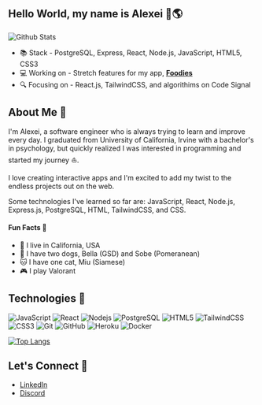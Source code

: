 ## Hello World, my name is Alexei 👋🌎

![Github Stats](https://github-readme-stats.vercel.app/api?username=alexei-dayrit&count_private=true&show_icons=true&include_all_commits=true&hide=contribs)

- 📚 Stack - PostgreSQL, Express, React, Node.js, JavaScript, HTML5, CSS3
- 💻 Working on - Stretch features for my app, [**Foodies**](https://foodies-web-app.herokuapp.com/)
- 🔍 Focusing on - React.js, TailwindCSS, and algorithims on Code Signal

## About Me 💬

I'm Alexei, a software engineer who is always trying to learn and improve every day. I graduated from University of California, Irvine with a bachelor's in psychology, but quickly realized I was interested in programming and started my journey ⛵️. 

I love creating interactive apps and I'm excited to add my twist to the endless projects out on the web.

Some technologies I've learned so far are: JavaScript, React, Node.js, Express.js, PostgreSQL, HTML, TailwindCSS, and CSS.

#### Fun Facts 👀

- 📍 I live in California, USA
- 🐶 I have two dogs, Bella (GSD) and Sobe (Pomeranean)
- 🐱 I have one cat, Miu (Siamese)
- 🎮 I play Valorant

## Technologies 🤖

![JavaScript](https://img.shields.io/badge/-JavaScript-black?style=flat-square&logo=javascript)
![React](https://img.shields.io/badge/-React-3b2e5a?style=flat-square&logo=react)
![Nodejs](https://img.shields.io/badge/-Nodejs-black?style=flat-square&logo=Node.js)
![PostgreSQL](https://img.shields.io/badge/-PostgreSQL-336791?style=flat-square&logo=postgresql)
![HTML5](https://img.shields.io/badge/-HTML5-E34F26?style=flat-square&logo=html5&logoColor=white)
![TailwindCSS](https://img.shields.io/badge/tailwindcss-%2338B2AC.svg?style=flat-square&logo=tailwind-css&logoColor=white)
![CSS3](https://img.shields.io/badge/-CSS3-1572B6?style=flat-square&logo=css3)
![Git](https://img.shields.io/badge/-Git-black?style=flat-square&logo=git)
![GitHub](https://img.shields.io/badge/-GitHub-181717?style=flat-square&logo=github)
![Heroku](https://img.shields.io/badge/-Heroku-430098?style=flat-square&logo=heroku)
![Docker](https://img.shields.io/badge/-Docker-black?style=flat-square&logo=docker)

[![Top Langs](https://github-readme-stats.vercel.app/api/top-langs/?username=anuraghazra&layout=compact)](https://github.com/anuraghazra/github-readme-stats)

## Let's Connect 📲

- [LinkedIn](https://www.linkedin.com/in/alexei-dayrit/)
- [Discord](https://discord.com/users/107735399379537920)
